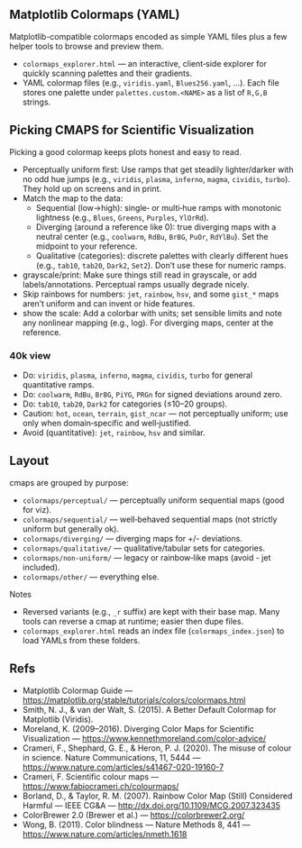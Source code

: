## Matplotlib Colormaps (YAML)

Matplotlib-compatible colormaps encoded as simple YAML files plus a few helper tools to browse and preview them.


- `colormaps_explorer.html` — an interactive, client‑side explorer for quickly scanning palettes and their gradients.
- YAML colormap files (e.g., `viridis.yaml`, `Blues256.yaml`, …). Each file stores one palette under `palettes.custom.<NAME>` as a list of `R,G,B` strings.


## Picking CMAPS for Scientific Visualization

Picking a good colormap keeps plots honest and easy to read.

- Perceptually uniform first: Use ramps that get steadily lighter/darker with no odd hue jumps (e.g., `viridis`, `plasma`, `inferno`, `magma`, `cividis`, `turbo`). They hold up on screens and in print.
- Match the map to the data:
  - Sequential (low→high): single‑ or multi‑hue ramps with monotonic lightness (e.g., `Blues`, `Greens`, `Purples`, `YlOrRd`).
  - Diverging (around a reference like 0): true diverging maps with a neutral center (e.g., `coolwarm`, `RdBu`, `BrBG`, `PuOr`, `RdYlBu`). Set the midpoint to your reference.
  - Qualitative (categories): discrete palettes with clearly different hues (e.g., `tab10`, `tab20`, `Dark2`, `Set2`). Don’t use these for numeric ramps.
- grayscale/print: Make sure things still read in grayscale, or add labels/annotations. Perceptual ramps usually degrade nicely.
- Skip rainbows for numbers: `jet`, `rainbow`, `hsv`, and some `gist_*` maps aren’t uniform and can invent or hide features.
- show the scale: Add a colorbar with units; set sensible limits and note any nonlinear mapping (e.g., log). For diverging maps, center at the reference.

### 40k view

- Do: `viridis`, `plasma`, `inferno`, `magma`, `cividis`, `turbo` for general quantitative ramps.
- Do: `coolwarm`, `RdBu`, `BrBG`, `PiYG`, `PRGn` for signed deviations around zero.
- Do: `tab10`, `tab20`, `Dark2` for categories (≤10–20 groups).
- Caution: `hot`, `ocean`, `terrain`, `gist_ncar` — not perceptually uniform; use only when domain‑specific and well‑justified.
- Avoid (quantitative): `jet`, `rainbow`, `hsv` and similar.

## Layout

cmaps are grouped by purpose:

- `colormaps/perceptual/` — perceptually uniform sequential maps (good for viz).
- `colormaps/sequential/` — well‑behaved sequential maps (not strictly uniform but generally ok).
- `colormaps/diverging/` — diverging maps for +/- deviations.
- `colormaps/qualitative/` — qualitative/tabular sets for categories.
- `colormaps/non-uniform/` — legacy or rainbow‑like maps (avoid - jet included).
- `colormaps/other/` — everything else.

Notes

- Reversed variants (e.g., `_r` suffix) are kept with their base map. Many tools can reverse a cmap at runtime; easier then dupe files.
- `colormaps_explorer.html` reads an index file (`colormaps_index.json`) to load YAMLs from these folders.

## Refs

- Matplotlib Colormap Guide — https://matplotlib.org/stable/tutorials/colors/colormaps.html
- Smith, N. J., & van der Walt, S. (2015). A Better Default Colormap for Matplotlib (Viridis).
- Moreland, K. (2009–2016). Diverging Color Maps for Scientific Visualization — https://www.kennethmoreland.com/color-advice/
- Crameri, F., Shephard, G. E., & Heron, P. J. (2020). The misuse of colour in science. Nature Communications, 11, 5444 — https://www.nature.com/articles/s41467-020-19160-7
- Crameri, F. Scientific colour maps — https://www.fabiocrameri.ch/colourmaps/
- Borland, D., & Taylor, R. M. (2007). Rainbow Color Map (Still) Considered Harmful — IEEE CG&A — http://dx.doi.org/10.1109/MCG.2007.323435
- ColorBrewer 2.0 (Brewer et al.) — https://colorbrewer2.org/
- Wong, B. (2011). Color blindness — Nature Methods 8, 441 — https://www.nature.com/articles/nmeth.1618
